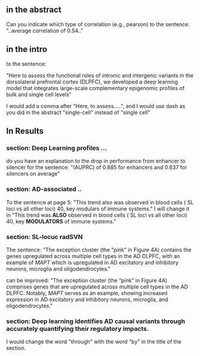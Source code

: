 ## in the abstract 
Can you indicate which type of correlation (e.g., pearson) to the sentence: "..average correlation of 0.54.."

## in the intro
to the sentence: 

"Here to assess the functional roles of intronic and intergenic variants in the dorsolateral prefrontal cortex (DLPFC), we developed a deep learning model that integrates large-scale complementary epigenomic profiles of bulk and single cell levels"

I would add a comma after "Here, to assess.....", and I would use dash as you did in the abstract "single-cell" instead of "single cell"

## In Results 
### section: Deep Learning profiles ... 
do you have an explanation to the drop in performance from enhancer to silencer for the sentence: "(AUPRC) of 0.885 for enhancers and 0.637 for silencers on average"

### section: AD-associated ..

To the sentence at page 5: "This trend also was observed in blood cells ( SL loci vs all other loci) 40, key modulars of immune systems." I will change it in "This trend was **ALSO** observed in blood cells ( SL loci vs all other loci) 40, key **MODULATORS** of immune systems."

### section: SL-locuc radSVN

The sentence: "The exception cluster (the “pink” in Figure 4A) contains the genes upregulated across multiple cell types in the AD DLPFC, with an example of _MAPT_ which is upregulated in AD excitatory and inhibitory neurons, microglia and oligodendrocytes."

can be improved: "The exception cluster (the “pink” in Figure 4A) comprises genes that are upregulated across multiple cell types in the AD DLPFC. Notably, _MAPT_ serves as an example, showing increased expression in AD excitatory and inhibitory neurons, microglia, and oligodendrocytes."

### section: **Deep learning identifies AD causal variants through accurately quantifying their regulatory impacts.**

I would change the word "through" with the word "by" in the title of the section.